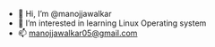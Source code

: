 - 👋 Hi, I’m @manojjawalkar
- 👀 I’m interested in learning Linux Operating system
- 📫 manojjawalkar05@gmail.com

<!---
manojjawalkar/manojjawalkar is a ✨ special ✨ repository because its `README.md` (this file) appears on your GitHub profile.
You can click the Preview link to take a look at your changes.
--->
